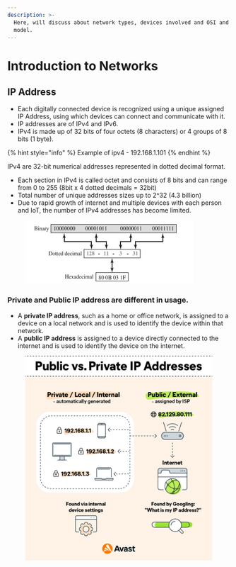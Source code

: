 ```yaml
---
description: >-
  Here, will discuss about network types, devices involved and OSI and TCP/IP
  model.
---
```


# Introduction to Networks

## IP Address

* Each digitally connected device is recognized using a unique assigned IP Address, using which devices can connect and communicate with it.
* IP addresses are of IPv4 and IPv6.
* IPv4 is made up of 32 bits of four octets (8 characters) or 4 groups of 8 bits (1 byte).

{% hint style="info" %}
Example of ipv4 - 192.168.1.101
{% endhint %}

IPv4 are 32-bit numerical addresses represented in dotted decimal format.

* Each section in IPv4 is called octet and consists of 8 bits and can range from 0 to 255 (8bit x 4 dotted decimals = 32bit)
* Total number of unique addresses sizes up to 2^32 (4.3 billion)
* Due to rapid growth of internet and multiple devices with each person and IoT, the number of IPv4 addresses has become limited.

<figure><img src=".gitbook/assets/image.png" alt=""><figcaption></figcaption></figure>

###

###

### Private and Public IP address are different in usage.

* A **private IP address**, such as a home or office network, is assigned to a device on a local network and is used to identify the device within that network.
* A **public IP address** is assigned to a device directly connected to the internet and is used to identify the device on the internet.

<figure><img src=".gitbook/assets/Public-vs-Private-IP-Addresses-01-EN.webp" alt=""><figcaption></figcaption></figure>

